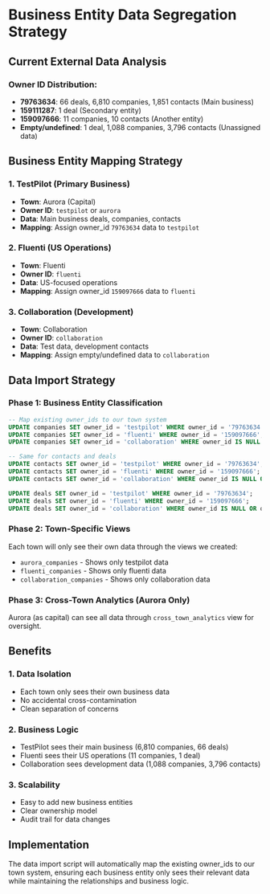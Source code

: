 # Business Entity Data Segregation Strategy

## Current External Data Analysis

### Owner ID Distribution:
- **79763634**: 66 deals, 6,810 companies, 1,851 contacts (Main business)
- **159111287**: 1 deal (Secondary entity)
- **159097666**: 11 companies, 10 contacts (Another entity)
- **Empty/undefined**: 1 deal, 1,088 companies, 3,796 contacts (Unassigned data)

## Business Entity Mapping Strategy

### 1. TestPilot (Primary Business)
- **Town**: Aurora (Capital)
- **Owner ID**: `testpilot` or `aurora`
- **Data**: Main business deals, companies, contacts
- **Mapping**: Assign owner_id `79763634` data to `testpilot`

### 2. Fluenti (US Operations)
- **Town**: Fluenti
- **Owner ID**: `fluenti`
- **Data**: US-focused operations
- **Mapping**: Assign owner_id `159097666` data to `fluenti`

### 3. Collaboration (Development)
- **Town**: Collaboration
- **Owner ID**: `collaboration`
- **Data**: Test data, development contacts
- **Mapping**: Assign empty/undefined data to `collaboration`

## Data Import Strategy

### Phase 1: Business Entity Classification
```sql
-- Map existing owner_ids to our town system
UPDATE companies SET owner_id = 'testpilot' WHERE owner_id = '79763634';
UPDATE companies SET owner_id = 'fluenti' WHERE owner_id = '159097666';
UPDATE companies SET owner_id = 'collaboration' WHERE owner_id IS NULL OR owner_id = '';

-- Same for contacts and deals
UPDATE contacts SET owner_id = 'testpilot' WHERE owner_id = '79763634';
UPDATE contacts SET owner_id = 'fluenti' WHERE owner_id = '159097666';
UPDATE contacts SET owner_id = 'collaboration' WHERE owner_id IS NULL OR owner_id = '';

UPDATE deals SET owner_id = 'testpilot' WHERE owner_id = '79763634';
UPDATE deals SET owner_id = 'fluenti' WHERE owner_id = '159097666';
UPDATE deals SET owner_id = 'collaboration' WHERE owner_id IS NULL OR owner_id = '';
```

### Phase 2: Town-Specific Views
Each town will only see their own data through the views we created:
- `aurora_companies` - Shows only testpilot data
- `fluenti_companies` - Shows only fluenti data  
- `collaboration_companies` - Shows only collaboration data

### Phase 3: Cross-Town Analytics (Aurora Only)
Aurora (as capital) can see all data through `cross_town_analytics` view for oversight.

## Benefits

### 1. Data Isolation
- Each town only sees their own business data
- No accidental cross-contamination
- Clean separation of concerns

### 2. Business Logic
- TestPilot sees their main business (6,810 companies, 66 deals)
- Fluenti sees their US operations (11 companies, 1 deal)
- Collaboration sees development data (1,088 companies, 3,796 contacts)

### 3. Scalability
- Easy to add new business entities
- Clear ownership model
- Audit trail for data changes

## Implementation

The data import script will automatically map the existing owner_ids to our town system, ensuring each business entity only sees their relevant data while maintaining the relationships and business logic.
